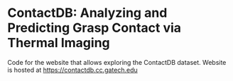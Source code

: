 # ContactDB: Analyzing and Predicting Grasp Contact via Thermal Imaging

Code for the website that allows exploring the ContactDB dataset. Website is hosted at https://contactdb.cc.gatech.edu
